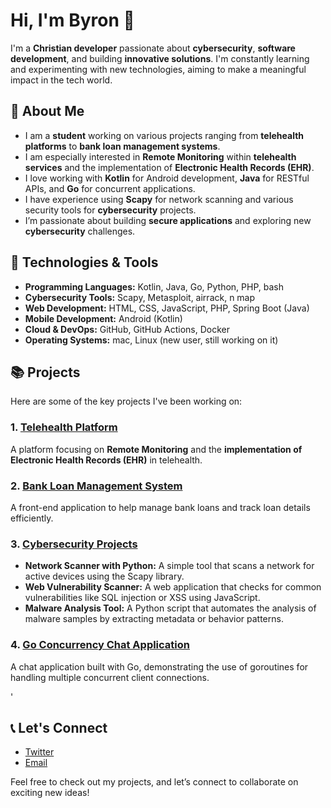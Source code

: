 # Hi, I'm Byron 👋

I'm a **Christian developer** passionate about **cybersecurity**, **software development**, and building **innovative solutions**. I'm constantly learning and experimenting with new technologies, aiming to make a meaningful impact in the tech world.

## 🚀 About Me
- I am a **student** working on various projects ranging from **telehealth platforms** to **bank loan management systems**.
- I am especially interested in **Remote Monitoring** within **telehealth services** and the implementation of **Electronic Health Records (EHR)**.
- I love working with **Kotlin** for Android development, **Java** for RESTful APIs, and **Go** for concurrent applications.
- I have experience using **Scapy** for network scanning and various security tools for **cybersecurity** projects.
- I’m passionate about building **secure applications** and exploring new **cybersecurity** challenges.

## 🔧 Technologies & Tools
- **Programming Languages:** Kotlin, Java, Go, Python, PHP, bash
- **Cybersecurity Tools:** Scapy, Metasploit, airrack, n map
- **Web Development:** HTML, CSS, JavaScript, PHP, Spring Boot (Java)
- **Mobile Development:** Android (Kotlin)
- **Cloud & DevOps:** GitHub, GitHub Actions, Docker
- **Operating Systems:** mac, Linux (new user,  still working on it)

## 📚 Projects
Here are some of the key projects I've been working on:

### 1. [**Telehealth Platform**](https://github.com/byralax/telehealth-platform)
A platform focusing on **Remote Monitoring** and the **implementation of Electronic Health Records (EHR)** in telehealth.

### 2. [**Bank Loan Management System**](https://github.com/byralax/bank-loan-management)
A front-end application to help manage bank loans and track loan details efficiently.

### 3. [**Cybersecurity Projects**](https://github.com/byralax/cybersecurity-projects)
- **Network Scanner with Python:** A simple tool that scans a network for active devices using the Scapy library.
- **Web Vulnerability Scanner:** A web application that checks for common vulnerabilities like SQL injection or XSS using JavaScript.
- **Malware Analysis Tool:** A Python script that automates the analysis of malware samples by extracting metadata or behavior patterns.

### 4. [**Go Concurrency Chat Application**](https://github.com/byralax/go-chat-app)
A chat application built with Go, demonstrating the use of goroutines for handling multiple concurrent client connections.

'

## 📞 Let's Connect
- [Twitter](https://twitter.com/byralax)
- [Email](mailto:byralax@gmail.com)

Feel free to check out my projects, and let’s connect to collaborate on exciting new ideas!
